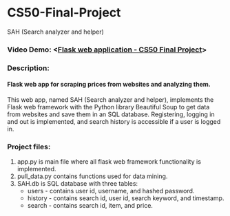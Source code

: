 # CS50-Final-Project
SAH (Search analyzer and helper)


### Video Demo:  <[Flask web application - CS50 Final Project](https://youtu.be/Dvcl5UgBkaY)>
### Description:
#### Flask web app for scraping prices from websites and analyzing them.
This web app, named SAH (Search analyzer and helper), implements the Flask web framework with the Python library Beautiful Soup to get data from websites and save them in an SQL database. Registering, logging in and out is implemented, and search history is accessible if a user is logged in.

### Project files:
1. app.py is main file where all flask web framework functionality is implemented.
2. pull_data.py contains functions used for data mining.
3. SAH.db is SQL database with three tables:
    - users - contains user id, username, and hashed password.
    - history - contains search id, user id, search keyword, and timestamp.
    - search - contains search id, item, and price.
